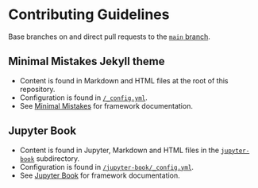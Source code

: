 # Contributing Guidelines
Base branches on and direct pull requests to the [`main` branch](https://github.com/nmind/nmind.github.io/tree/main).

## Minimal Mistakes Jekyll theme
* Content is found in Markdown and HTML files at the root of this repository.
* Configuration is found in [`/_config.yml`](_config.yml).
* See [Minimal Mistakes](https://mmistakes.github.io/minimal-mistakes) for framework documentation.

## Jupyter Book
* Content is found in Jupyter, Markdown and HTML files in the [`jupyter-book`](jupyter-book) subdirectory.
* Configuration is found in [`/jupyter-book/_config.yml`](jupyter-book/_config.yml).
* See [Jupyter Book](https://jupyterbook.org) for framework documentation.
